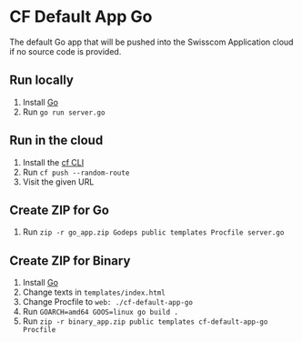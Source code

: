 # CF Default App Go

The default Go app that will be pushed into the Swisscom Application cloud if no source code is provided.

## Run locally

1. Install [Go](https://golang.org/doc/install)
1. Run `go run server.go`

## Run in the cloud

1. Install the [cf CLI](https://github.com/cloudfoundry/cli#downloads)
1. Run `cf push --random-route`
1. Visit the given URL

## Create ZIP for Go

1. Run `zip -r go_app.zip Godeps public templates Procfile server.go`

## Create ZIP for Binary

1. Install [Go](https://golang.org/doc/install)
1. Change texts in `templates/index.html`
1. Change Procfile to `web: ./cf-default-app-go`
1. Run `GOARCH=amd64 GOOS=linux go build .`
1. Run `zip -r binary_app.zip public templates cf-default-app-go Procfile`
